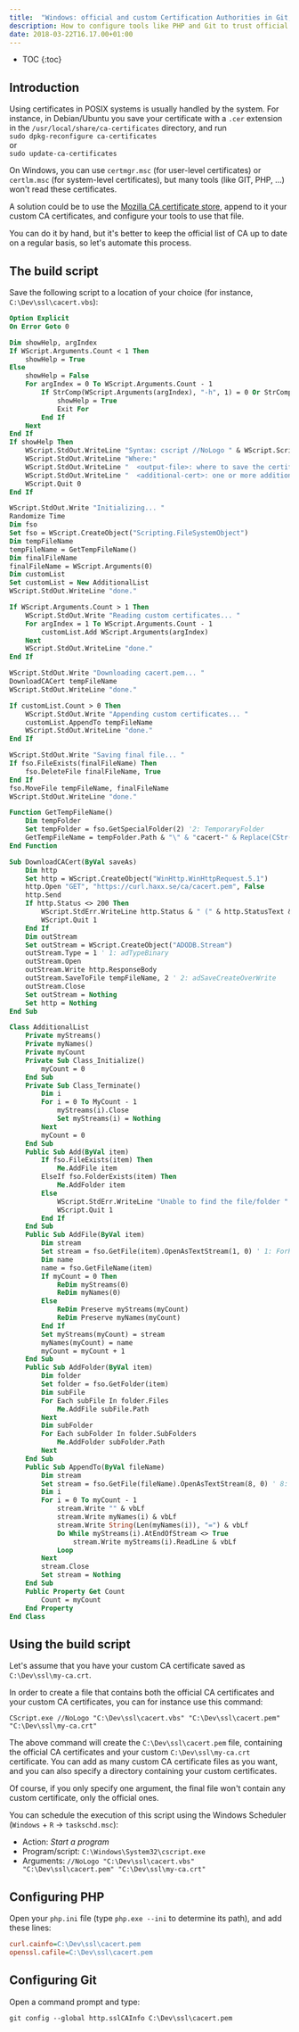 ```yaml
---
title:  "Windows: official and custom Certification Authorities in Git, PHP, ..."
description: How to configure tools like PHP and Git to trust official and custom Certification Authorities 
date: 2018-03-22T16.17.00+01:00
---
```


* TOC
{:toc}

## Introduction

Using certificates in POSIX systems is usually handled by the system.
For instance, in Debian/Ubuntu you save your certificate with a `.cer` extension in the `/usr/local/share/ca-certificates` directory, and run  
`sudo dpkg-reconfigure ca-certificates`  
or  
`sudo update-ca-certificates`

On Windows, you can use `certmgr.msc` (for user-level certificates) or `certlm.msc` (for system-level certificates), but many tools (like GIT, PHP, ...) won't read these certificates.

A solution could be to use the [Mozilla CA certificate store](https://curl.haxx.se/docs/caextract.html), append to it your custom CA certificates, and configure your tools to use that file.

You can do it by hand, but it's better to keep the official list of CA up to date on a regular basis, so let's automate this process. 


## The build script

Save the following script to a location of your choice (for instance, `C:\Dev\ssl\cacert.vbs`):

```vb
Option Explicit
On Error Goto 0

Dim showHelp, argIndex
If WScript.Arguments.Count < 1 Then
    showHelp = True
Else
    showHelp = False
    For argIndex = 0 To WScript.Arguments.Count - 1
        If StrComp(WScript.Arguments(argIndex), "-h", 1) = 0 Or StrComp(WScript.Arguments(argIndex), "--help", 1) = 0 Or StrComp(WScript.Arguments(argIndex), "/?", 0) = 0 Then
            showHelp = True
            Exit For
        End If
    Next
End If
If showHelp Then
    WScript.StdOut.WriteLine "Syntax: cscript //NoLogo " & WScript.ScriptName & " <output-file> [<additional-cert>...]"
    WScript.StdOut.WriteLine "Where:"
    WScript.StdOut.WriteLine "  <output-file>: where to save the certificate store"
    WScript.StdOut.WriteLine "  <additional-cert>: one or more additional custom certificates to be appended."
    WScript.Quit 0
End If

WScript.StdOut.Write "Initializing... "
Randomize Time
Dim fso
Set fso = WScript.CreateObject("Scripting.FileSystemObject")
Dim tempFileName
tempFileName = GetTempFileName()
Dim finalFileName
finalFileName = WScript.Arguments(0)
Dim customList
Set customList = New AdditionalList
WScript.StdOut.WriteLine "done."

If WScript.Arguments.Count > 1 Then
    WScript.StdOut.Write "Reading custom certificates... "
    For argIndex = 1 To WScript.Arguments.Count - 1
        customList.Add WScript.Arguments(argIndex)
    Next
    WScript.StdOut.WriteLine "done."
End If

WScript.StdOut.Write "Downloading cacert.pem... "
DownloadCACert tempFileName
WScript.StdOut.WriteLine "done."

If customList.Count > 0 Then
    WScript.StdOut.Write "Appending custom certificates... "
    customList.AppendTo tempFileName
    WScript.StdOut.WriteLine "done."
End If

WScript.StdOut.Write "Saving final file... "
If fso.FileExists(finalFileName) Then
    fso.DeleteFile finalFileName, True
End If
fso.MoveFile tempFileName, finalFileName
WScript.StdOut.WriteLine "done."

Function GetTempFileName()
    Dim tempFolder
    Set tempFolder = fso.GetSpecialFolder(2) '2: TemporaryFolder
    GetTempFileName = tempFolder.Path & "\" & "cacert-" & Replace(CStr(Rnd()), ",", ".") & ".tmp"
End Function

Sub DownloadCACert(ByVal saveAs)
    Dim http
    Set http = WScript.CreateObject("WinHttp.WinHttpRequest.5.1")
    http.Open "GET", "https://curl.haxx.se/ca/cacert.pem", False
    http.Send
    If http.Status <> 200 Then
        WScript.StdErr.WriteLine http.Status & " (" & http.StatusText & ")"
        WScript.Quit 1
    End If
    Dim outStream
    Set outStream = WScript.CreateObject("ADODB.Stream")
    outStream.Type = 1 ' 1: adTypeBinary
    outStream.Open
    outStream.Write http.ResponseBody
    outStream.SaveToFile tempFileName, 2 ' 2: adSaveCreateOverWrite
    outStream.Close
    Set outStream = Nothing
    Set http = Nothing
End Sub

Class AdditionalList
    Private myStreams()
    Private myNames()
    Private myCount
    Private Sub Class_Initialize()
        myCount = 0
    End Sub
    Private Sub Class_Terminate()
        Dim i
        For i = 0 To MyCount - 1
            myStreams(i).Close
            Set myStreams(i) = Nothing
        Next
        myCount = 0
    End Sub
    Public Sub Add(ByVal item)
        If fso.FileExists(item) Then
            Me.AddFile item
        ElseIf fso.FolderExists(item) Then
            Me.AddFolder item
        Else
            WScript.StdErr.WriteLine "Unable to find the file/folder " & what
            WScript.Quit 1
        End If
    End Sub
    Public Sub AddFile(ByVal item)
        Dim stream
        Set stream = fso.GetFile(item).OpenAsTextStream(1, 0) ' 1: ForReading, 0: TristateFalse (Opens the file as ASCII)
        Dim name
        name = fso.GetFileName(item)
        If myCount = 0 Then
            ReDim myStreams(0)
            ReDim myNames(0)
        Else
            ReDim Preserve myStreams(myCount)
            ReDim Preserve myNames(myCount)
        End If
        Set myStreams(myCount) = stream
        myNames(myCount) = name
        myCount = myCount + 1
    End Sub
    Public Sub AddFolder(ByVal item)
        Dim folder
        Set folder = fso.GetFolder(item)
        Dim subFile
        For Each subFile In folder.Files
            Me.AddFile subFile.Path
        Next
        Dim subFolder
        For Each subFolder In folder.SubFolders
            Me.AddFolder subFolder.Path
        Next
    End Sub
    Public Sub AppendTo(ByVal fileName)
        Dim stream
        Set stream = fso.GetFile(fileName).OpenAsTextStream(8, 0) ' 8: ForAppending, 0: TristateFalse (Opens the file as ASCII)
        Dim i
        For i = 0 To myCount - 1
            stream.Write "" & vbLf
            stream.Write myNames(i) & vbLf
            stream.Write String(Len(myNames(i)), "=") & vbLf
            Do While myStreams(i).AtEndOfStream <> True
                stream.Write myStreams(i).ReadLine & vbLf
            Loop
        Next
        stream.Close
        Set stream = Nothing
    End Sub
    Public Property Get Count
        Count = myCount
    End Property
End Class
```


## Using the build script

Let's assume that you have your custom CA certificate saved as `C:\Dev\ssl\my-ca.crt`.

In order to create a file that contains both the official CA certificates and your custom CA certificates, you can for instance use this command:
```text
CScript.exe //NoLogo "C:\Dev\ssl\cacert.vbs" "C:\Dev\ssl\cacert.pem" "C:\Dev\ssl\my-ca.crt"
```
The above command will create the `C:\Dev\ssl\cacert.pem` file, containing the official CA certificates and your custom `C:\Dev\ssl\my-ca.crt` certificate.
You can add as many custom CA certificate files as you want, and you can also specify a directory containing your custom certificates.

Of course, if you only specify one argument, the final file won't contain any custom certificate, only the official ones.

You can schedule the execution of this script using the Windows Scheduler (`Windows` + `R` -> `taskschd.msc`):

- Action: *Start a program*
- Program/script: `C:\Windows\System32\cscript.exe`
- Arguments: `//NoLogo "C:\Dev\ssl\cacert.vbs" "C:\Dev\ssl\cacert.pem" "C:\Dev\ssl\my-ca.crt"`


## Configuring PHP

Open your `php.ini` file (type `php.exe --ini` to determine its path), and add these lines:

```ini
curl.cainfo=C:\Dev\ssl\cacert.pem
openssl.cafile=C:\Dev\ssl\cacert.pem
```

## Configuring Git

Open a command prompt and type:

```text
git config --global http.sslCAInfo C:\Dev\ssl\cacert.pem
```
